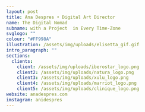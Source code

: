 ```yaml
---
layout: post
title: Ana Despres • Digital Art Director
name: The Digital Nomad
subname: with a Project  in Every Time-Zone
svglogo: ""
colour: "#FF998A"
illustration: /assets/img/uploads/elisetta_gif.gif
intro_paragraph: ""
sections:
  clients:
    client: /assets/img/uploads/iberostar_logo.png
    client2: /assets/img/uploads/natura_logo.png
    client3: /assets/img/uploads/xulu_logo.png
    client4: /assets/img/uploads/marriot_logo.png
    client5: /assets/img/uploads/clinique_logo.png
website: anadespres.com
imstagram: anidespres
---
```

